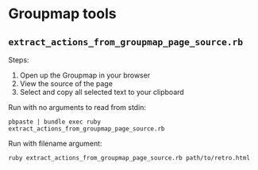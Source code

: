 # Groupmap tools

## `extract_actions_from_groupmap_page_source.rb`

Steps:

1. Open up the Groupmap in your browser
2. View the source of the page
3. Select and copy all selected text to your clipboard

Run with no arguments to read from stdin:

```
pbpaste | bundle exec ruby extract_actions_from_groupmap_page_source.rb
```

Run with filename argument:

```
ruby extract_actions_from_groupmap_page_source.rb path/to/retro.html
```
